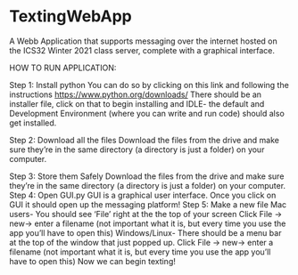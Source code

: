 # TextingWebApp
A Webb Application that supports messaging over the internet hosted on the ICS32 Winter 2021 class server, complete with a graphical interface. 

HOW TO RUN APPLICATION:

Step 1: Install python
You can do so by clicking on this link and following the instructions https://www.python.org/downloads/
There should be an installer file, click on that to begin installing and IDLE- the default and Development Environment (where you can write and run code) should also get installed.

Step 2: Download all the files
Download the files from the drive and make sure they’re in the same directory (a directory is just a folder) on your computer.

Step 3: Store them Safely
Download the files from the drive and make sure they’re in the same directory (a directory is just a folder) on your computer.
Step 4: Open GUI.py
GUI is a graphical user interface. Once you click on GUI it should open up the messaging platform!
Step 5: Make a new file
Mac users- You should see ‘File’ right at the the top of your screen
Click File → new→ enter a filename
(not important what it is, but every time you use the app you’ll have to open this)
Windows/Linux- There should be a menu bar at the top of the window that just popped up.
Click File → new→ enter a filename
(not important what it is, but every time you use the app you’ll have to open this) Now we can begin texting!
